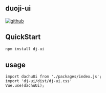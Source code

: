## duoji-ui
[![github](https://img.shields.io/badge/npm%20package-0.1.1-green)](https://github.com/snowdreams1006)

## QuickStart

```bash
npm install dj-ui
```

## usage
```vue
import dachuUi from './packages/index.js';
import 'dj-ui/dist/dj-ui.css'
Vue.use(dachuUi);
```